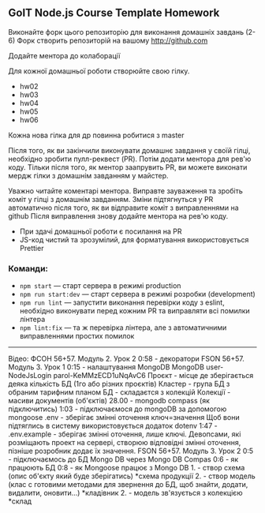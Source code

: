 ## GoIT Node.js Course Template Homework

Виконайте форк цього репозиторію для виконання домашніх завдань (2-6)
Форк створить репозиторій на вашому http://github.com

Додайте ментора до колаборації

Для кожної домашньої роботи створюйте свою гілку.

- hw02
- hw03
- hw04
- hw05
- hw06

Кожна нова гілка для др повинна робитися з master

Після того, як ви закінчили виконувати домашнє завдання у своїй гілці, необхідно зробити пулл-реквест (PR). Потім додати ментора для рев'ю коду. Тільки після того, як ментор заапрувить PR, ви можете виконати мердж гілки з домашнім завданням у майстер.

Уважно читайте коментарі ментора. Виправте зауваження та зробіть коміт у гілці з домашнім завданням. Зміни підтягнуться у PR автоматично після того, як ви відправите коміт з виправленнями на github
Після виправлення знову додайте ментора на рев'ю коду.

- При здачі домашньої роботи є посилання на PR
- JS-код чистий та зрозумілий, для форматування використовується Prettier

### Команди:

- `npm start` &mdash; старт сервера в режимі production
- `npm run start:dev` &mdash; старт сервера в режимі розробки (development)
- `npm run lint` &mdash; запустити виконання перевірки коду з eslint, необхідно виконувати перед кожним PR та виправляти всі помилки лінтера
- `npm lint:fix` &mdash; та ж перевірка лінтера, але з автоматичними виправленнями простих помилок

***
Відео:
ФСОН 56+57. Модуль 2. Урок 2
    0:58 - декоратори
FSON 56+57. Модуль 3. Урок 1
    0:15 - налаштування MongoDB
        MongoDB user-NodeJsLogin parol-KeMMzECD1uNqAvC6
        Проєкт - місце де зберігається деяка кількість БД (1го або різних проєктів)
        Кластер - група БД з обраним тарифним планом
        БД - складаєтся з колекцій
        Колекції - масиви документів (об'єктів)
    28.00 - mongodb compass (як підключитись)
    1:03 - підключаємося до mongoDB за  допомогою mongoose
    .env - зберігає змінні оточення ключ=значення Щоб вони підтяглись в систему використовується додаток dotenv 
    1:47 - .env.example - зберігає змінні оточення, лише ключі. Девопсами, які розміщають проект на сервері, створюю відповідні змінні оточення, пізніше розробник додає їх значення.
FSON 56+57. Модуль 3. Урок 2
    0:5 - підключаємось до БД Mongo DB через Mongo DB Compas 
    0:6 - як працюють БД
    0:8 - як Mongoose працює з Mongo DB
        1. - створ схема (опис об'єкту який буде зберігатись) *схема продукції
        2. - створ модель (клас с готовими методами для звернення до БД, щоб знайти, додати, видалити, оновити...) *кладівник
        2. - модель зв'язується з колекцією *склад

    
